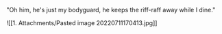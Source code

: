 "Oh him, he's just my bodyguard, he keeps the riff-raff away while I dine."

![[1. Attachments/Pasted image 20220711170413.jpg]]